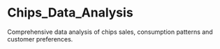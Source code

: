 # Chips_Data_Analysis
Comprehensive data analysis of chips sales, consumption patterns and customer preferences.
